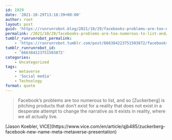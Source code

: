 ```yaml
---
id: 1929
date: '2021-10-29T13:18:39+00:00'
author: root
layout: post
guid: 'https://runrunrobot.blog/2021/10/29/facebooks-problems-are-too-numerous-to-list-and/'
permalink: /2021/10/29/facebooks-problems-are-too-numerous-to-list-and/
tumblr_runrunrobot_permalink:
    - 'https://runrunrobot.tumblr.com/post/666384223751503872/facebooks-problems-are-too-numerous-to-list-and'
tumblr_runrunrobot_id:
    - '666384223751503872'
categories:
    - Uncategorized
tags:
    - metaverse
    - 'Social media'
    - Technology
format: quote
---
```


> Facebook’s problems are too numerous to list, and so \[Zuckerberg\] is pitching products that don’t exist for a reality that does not exist in a desperate attempt to change the narrative as it exists in reality, where we all actually live.

<div class="attribution">[Jason Koebler, VICE](https://www.vice.com/en/article/qjb485/zuckerberg-facebook-new-name-meta-metaverse-presentation)</div>